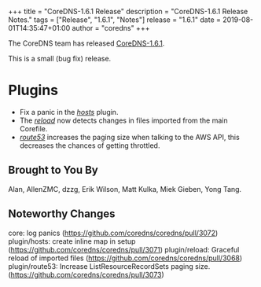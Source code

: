 +++
title = "CoreDNS-1.6.1 Release"
description = "CoreDNS-1.6.1 Release Notes."
tags = ["Release", "1.6.1", "Notes"]
release = "1.6.1"
date = 2019-08-01T14:35:47+01:00
author = "coredns"
+++

The CoreDNS team has released
[CoreDNS-1.6.1](https://github.com/coredns/coredns/releases/tag/v1.6.1).

This is a small (bug fix) release.

# Plugins

* Fix a panic in the [*hosts*](/plugins/hosts) plugin.
* The [*reload*](/plugins/reload) now detects changes in files imported from the main Corefile.
* [*route53*](/plugins/route53) increases the paging size when talking to the AWS API, this
  decreases the chances of getting throttled.

## Brought to You By

Alan,
AllenZMC,
dzzg,
Erik Wilson,
Matt Kulka,
Miek Gieben,
Yong Tang.

## Noteworthy Changes

core: log panics (https://github.com/coredns/coredns/pull/3072)
plugin/hosts: create inline map in setup (https://github.com/coredns/coredns/pull/3071)
plugin/reload: Graceful reload of imported files (https://github.com/coredns/coredns/pull/3068)
plugin/route53: Increase ListResourceRecordSets paging size. (https://github.com/coredns/coredns/pull/3073)
